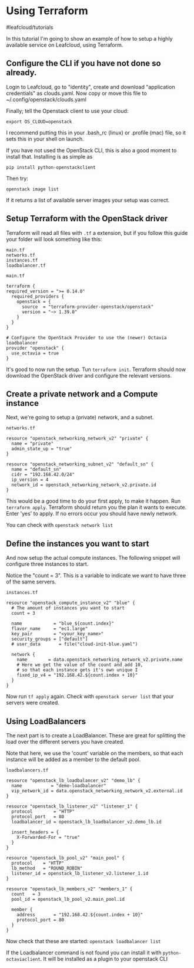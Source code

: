 # Using Terraform
#leafcloud/tutorials

In this tutorial I'm going to show an example of how to setup a highly available service on Leafcloud, using Terraform.

## Configure the CLI if you have not done so already.
Login to Leafcloud, go to "identity", create and download "application credentials" as clouds.yaml. Now copy or move this file to ~/.config/openstack/clouds.yaml

Finally; tell the Openstack client to use your cloud: 

`export OS_CLOUD=openstack`

 I recommend putting this in your .bash_rc (linux) or .profile (mac) file, so it sets this in your shell on launch.

If you have not used the OpenStack CLI, this is also a good moment to install that. Installing is as simple as 

`pip install python-openstackclient`

Then try: 

`openstack image list`

If it returns a list of available server images your setup was correct.

## Setup Terraform with the OpenStack driver
Terraform will read all files with `.tf` a extension, but if you follow this guide your folder will look something like this:
```
main.tf
networks.tf
instances.tf
loadbalancer.tf
```

`main.tf`
```hcl
terraform {
required_version = ">= 0.14.0"
  required_providers {
    openstack = {
      source  = "terraform-provider-openstack/openstack"
      version = "~> 1.39.0"
    }
  }
}

# Configure the OpenStack Provider to use the (newer) Octavia loadbalancer
provider "openstack" {
  use_octavia = true
}
```

It's good to now run the setup. Tun `terraform init`. Terraform should now download the OpenStack driver and configure the relevant versions. 

## Create a private network and a Compute instance
Next, we're going to setup a (private) network, and a subnet.

`networks.tf`
```
resource "openstack_networking_network_v2" "private" {
  name = "private"
  admin_state_up = "true"
}

resource "openstack_networking_subnet_v2" "default_sn" {
  name = "default_sn"
  cidr = "192.168.42.0/24"
  ip_version = 4
  network_id = openstack_networking_network_v2.private.id
}
```

This would be a good time to do your first apply, to make it happen. Run `terraform apply`. Terraform should return you the plan it wants to execute.  Enter 'yes' to apply. If no errors occur you should have newly network.

You can check with `openstack network list`

## Define the instances you want to start
And now setup the actual compute instances. The following snippet will configure three instances to start.

Notice the "count = 3". This is a variable to indicate we want to have three of the same servers.

`instances.tf`
```
resource "openstack_compute_instance_v2" "blue" {
  # The amount of instances you want to start
  count = 3

  name            = "blue_${count.index}"
  flavor_name     = "ec1.large"
  key_pair        = "<your_key_name>"
  security_groups = ["default"]
  # user_data       = file("cloud-init-blue.yaml")

  network {
    name        = data.openstack_networking_network_v2.private.name
    # Here we get the value of the count and add 10, 
    # so that each instance gets it's own unique I
    fixed_ip_v4 = "192.168.42.${count.index + 10}"
  }
}
```

Now run `tf apply` again. Check with `openstack server list` that your servers were created.

## Using LoadBalancers
The next part is to create a LoadBalancer. These are great for splitting the load over the different servers you have created.

Note that here, we use the 'count' variable on the members, so that each instance will be added as a member to the default pool.

`loadbalancers.tf`
```
resource "openstack_lb_loadbalancer_v2" "demo_lb" {
  name           = "demo-loadbalancer"
  vip_network_id = data.openstack_networking_network_v2.external.id
}

resource "openstack_lb_listener_v2" "listener_1" {
  protocol        = "HTTP"
  protocol_port   = 80
  loadbalancer_id = openstack_lb_loadbalancer_v2.demo_lb.id

  insert_headers = {
    X-Forwarded-For = "true"
  }
}

resource "openstack_lb_pool_v2" "main_pool" {
  protocol    = "HTTP"
  lb_method   = "ROUND_ROBIN"
  listener_id = openstack_lb_listener_v2.listener_1.id
}

resource "openstack_lb_members_v2" "members_1" {
  count   = 3
  pool_id = openstack_lb_pool_v2.main_pool.id

  member {
    address       = "192.168.42.${count.index + 10}"
    protocol_port = 80
  }
}
```

Now check that these are started:
`openstack loadbalancer list`

If the Loadbalancer command is not found you can install it with `python-octaviaclient`. It will be installed as a plugin to your openstack CLI


